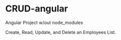 # CRUD-angular
Angular Project w/out node_modules

Create, Read, Update, and Delete an Employees List.
